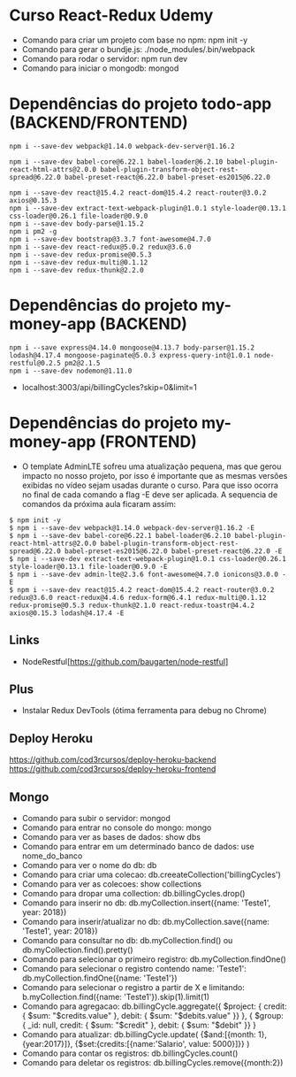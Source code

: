 # Curso React-Redux Udemy

* Comando para criar um projeto com base no npm: npm init -y
* Comando para gerar o bundje.js: ./node_modules/.bin/webpack
* Comando para rodar o servidor: npm run dev
* Comando para iniciar o mongodb: mongod

# Dependências do projeto todo-app (BACKEND/FRONTEND)
```
npm i --save-dev webpack@1.14.0 webpack-dev-server@1.16.2

npm i --save-dev babel-core@6.22.1 babel-loader@6.2.10 babel-plugin-react-html-attrs@2.0.0 babel-plugin-transform-object-rest-spread@6.22.0 babel-preset-react@6.22.0 babel-preset-es2015@6.22.0 

npm i --save-dev react@15.4.2 react-dom@15.4.2 react-router@3.0.2 axios@0.15.3
npm i --save-dev extract-text-webpack-plugin@1.0.1 style-loader@0.13.1 css-loader@0.26.1 file-loader@0.9.0
npm i --save-dev body-parse@1.15.2
npm i pm2 -g
npm i --save-dev bootstrap@3.3.7 font-awesome@4.7.0
npm i --save-dev react-redux@5.0.2 redux@3.6.0
npm i --save-dev redux-promise@0.5.3
npm i --save-dev redux-multi@0.1.12
npm i --save-dev redux-thunk@2.2.0
```

# Dependências do projeto my-money-app (BACKEND)
```
npm i --save express@4.14.0 mongoose@4.13.7 body-parser@1.15.2 lodash@4.17.4 mongoose-paginate@5.0.3 express-query-int@1.0.1 node-restful@0.2.5 pm2@2.1.5
npm i --save-dev nodemon@1.11.0
```

* localhost:3003/api/billingCycles?skip=0&limit=1

# Dependências do projeto my-money-app (FRONTEND)
* O template AdminLTE sofreu uma atualização pequena, mas que gerou impacto no nosso projeto, por isso é importante que as mesmas versões exibidas no vídeo sejam usadas durante o curso. Para que isso ocorra no final de cada comando a flag -E deve ser aplicada. A sequencia de comandos da próxima aula ficaram assim:

```
$ npm init -y
$ npm i --save-dev webpack@1.14.0 webpack-dev-server@1.16.2 -E
$ npm i --save-dev babel-core@6.22.1 babel-loader@6.2.10 babel-plugin-react-html-attrs@2.0.0 babel-plugin-transform-object-rest-spread@6.22.0 babel-preset-es2015@6.22.0 babel-preset-react@6.22.0 -E
$ npm i --save-dev extract-text-webpack-plugin@1.0.1 css-loader@0.26.1 style-loader@0.13.1 file-loader@0.9.0 -E
$ npm i --save-dev admin-lte@2.3.6 font-awesome@4.7.0 ionicons@3.0.0 -E
$ npm i --save-dev react@15.4.2 react-dom@15.4.2 react-router@3.0.2 redux@3.6.0 react-redux@4.4.6 redux-form@6.4.1 redux-multi@0.1.12 redux-promise@0.5.3 redux-thunk@2.1.0 react-redux-toastr@4.4.2 axios@0.15.3 lodash@4.17.4 -E
```

## Links
* NodeRestful[https://github.com/baugarten/node-restful]

## Plus
* Instalar Redux DevTools (ótima ferramenta para debug no Chrome)

## Deploy Heroku 
https://github.com/cod3rcursos/deploy-heroku-backend
https://github.com/cod3rcursos/deploy-heroku-frontend

## Mongo
* Comando para subir o servidor: mongod
* Comando para entrar no console do mongo: mongo
* Comando para ver as bases de  dados: show dbs
* Comando para entrar em um determinado banco de dados: use nome_do_banco
* Comando para ver o nome do db: db
* Comando para criar uma colecao: db.creeateCollection('billingCycles')
* Comando para ver as colecoes: show collections
* Comando para dropar uma collection: db.billingCycles.drop()
* Comando para inserir no db: db.myCollection.insert({name: 'Teste1', year: 2018})
* Comando para inserir/atualizar no db: db.myCollection.save({name: 'Teste1', year: 2018})
* Comando para consultar no db: db.myCollection.find() ou db.myCollection.find().pretty()
* Comando para selecionar o primeiro registro: db.myCollection.findOne()
* Comando para selecionar o registro contendo name: 'Teste1': db.myCollection.findOne({name: 'Teste1'})
* Comando para selecionar o registro a partir de X e limitando: b.myCollection.find({name: 'Teste1'}).skip(1).limit(1)
* Comando para agregacao:   db.billingCycle.aggregate({
                              $project: { credit: { $sum: "$credits.value" }, debit: { $sum: "$debits.value" }}
                            }, {
                              $group: { _id: null, credit: { $sum: "$credit" }, debit: { $sum: "$debit" }}
                            }
* Comando para atualizar:    db.billingCycle.update(
                              {$and:[{month: 1}, {year:2017}]},
                              {$set:{credits:[{name:'Salario', value: 5000}]}}
                              )                      
* Comando para contar os registros: db.billingCycles.count()
* Comando para deletar os registros: db.billingCycles.remove({month:2})                             
